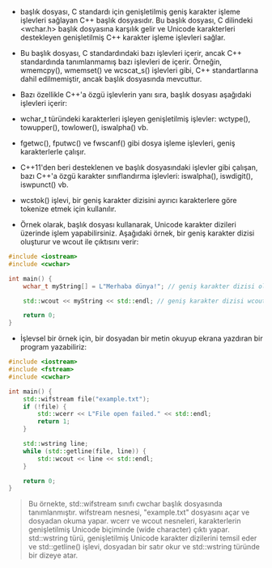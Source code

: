 - <cwchar> başlık dosyası, C standardı için genişletilmiş geniş karakter işleme işlevleri sağlayan C++ başlık dosyasıdır. Bu başlık dosyası, C dilindeki <wchar.h> başlık dosyasına karşılık gelir ve Unicode karakterleri destekleyen genişletilmiş C++ karakter işleme işlevleri sağlar.

- Bu başlık dosyası, C standardındaki bazı işlevleri içerir, ancak C++ standardında tanımlanmamış bazı işlevleri de içerir. Örneğin, wmemcpy(), wmemset() ve wcscat_s() işlevleri gibi, C++ standartlarına dahil edilmemiştir, ancak <cwchar> başlık dosyasında mevcuttur.

- Bazı özellikle C++'a özgü işlevlerin yanı sıra, <cwchar> başlık dosyası aşağıdaki işlevleri içerir:

- wchar_t türündeki karakterleri işleyen genişletilmiş işlevler: wctype(), towupper(), towlower(), iswalpha() vb.
- fgetwc(), fputwc() ve fwscanf() gibi dosya işleme işlevleri, geniş karakterlerle çalışır.
- C++11'den beri desteklenen ve <cctype> başlık dosyasındaki işlevler gibi çalışan, bazı C++'a özgü karakter sınıflandırma işlevleri: iswalpha(), iswdigit(), iswpunct() vb.
- wcstok() işlevi, bir geniş karakter dizisini ayırıcı karakterlere göre tokenize etmek için kullanılır.
- Örnek olarak, <cwchar> başlık dosyası kullanarak, Unicode karakter dizileri üzerinde işlem yapabilirsiniz. Aşağıdaki örnek, bir geniş karakter dizisi oluşturur ve wcout ile çıktısını verir:

```CPP
#include <iostream>
#include <cwchar>

int main() {
    wchar_t myString[] = L"Merhaba dünya!"; // geniş karakter dizisi oluşturuldu

    std::wcout << myString << std::endl; // geniş karakter dizisi wcout ile yazdırıldı

    return 0;
}

```

- İşlevsel bir örnek için, bir dosyadan bir metin okuyup ekrana yazdıran bir program yazabiliriz:


```CPP
#include <iostream>
#include <fstream>
#include <cwchar>

int main() {
    std::wifstream file("example.txt");
    if (!file) {
        std::wcerr << L"File open failed." << std::endl;
        return 1;
    }

    std::wstring line;
    while (std::getline(file, line)) {
        std::wcout << line << std::endl;
    }

    return 0;
}

```

> Bu örnekte, std::wifstream sınıfı cwchar başlık dosyasında tanımlanmıştır. wifstream nesnesi, "example.txt" dosyasını açar ve dosyadan okuma yapar. wcerr ve wcout nesneleri, karakterlerin genişletilmiş Unicode biçiminde (wide character) çıktı yapar. std::wstring türü, genişletilmiş Unicode karakter dizilerini temsil eder ve std::getline() işlevi, dosyadan bir satır okur ve std::wstring türünde bir dizeye atar.


















